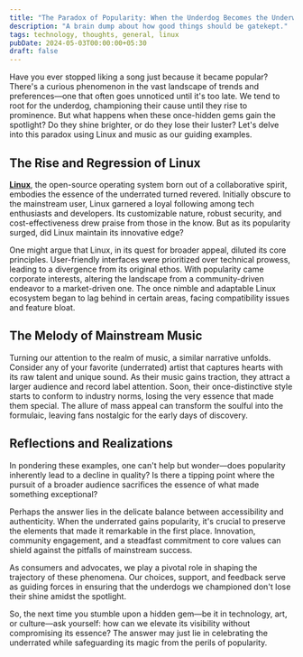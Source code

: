 ```yaml
---
title: "The Paradox of Popularity: When the Underdog Becomes the Underwhelming"
description: "A brain dump about how good things should be gatekept."
tags: technology, thoughts, general, linux
pubDate: 2024-05-03T00:00:00+05:30
draft: false
---
```


Have you ever stopped liking a song just because it became popular? There's a curious phenomenon in the vast landscape of trends and preferences—one that often goes unnoticed until it's too late. We tend to root for the underdog, championing their cause until they rise to prominence. But what happens when these once-hidden gems gain the spotlight? Do they shine brighter, or do they lose their luster? Let's delve into this paradox using Linux and music as our guiding examples.

## The Rise and Regression of Linux

[**Linux**](https://en.wikipedia.org/wiki/Linux), the open-source operating system born out of a collaborative spirit, embodies the essence of the underrated turned revered. Initially obscure to the mainstream user, Linux garnered a loyal following among tech enthusiasts and developers. Its customizable nature, robust security, and cost-effectiveness drew praise from those in the know. But as its popularity surged, did Linux maintain its innovative edge?

One might argue that Linux, in its quest for broader appeal, diluted its core principles. User-friendly interfaces were prioritized over technical prowess, leading to a divergence from its original ethos. With popularity came corporate interests, altering the landscape from a community-driven endeavor to a market-driven one. The once nimble and adaptable Linux ecosystem began to lag behind in certain areas, facing compatibility issues and feature bloat.

## The Melody of Mainstream Music

Turning our attention to the realm of music, a similar narrative unfolds. Consider any of your favorite (underrated) artist that captures hearts with its raw talent and unique sound. As their music gains traction, they attract a larger audience and record label attention. Soon, their once-distinctive style starts to conform to industry norms, losing the very essence that made them special. The allure of mass appeal can transform the soulful into the formulaic, leaving fans nostalgic for the early days of discovery.

## Reflections and Realizations

In pondering these examples, one can't help but wonder—does popularity inherently lead to a decline in quality? Is there a tipping point where the pursuit of a broader audience sacrifices the essence of what made something exceptional?

Perhaps the answer lies in the delicate balance between accessibility and authenticity. When the underrated gains popularity, it's crucial to preserve the elements that made it remarkable in the first place. Innovation, community engagement, and a steadfast commitment to core values can shield against the pitfalls of mainstream success.

As consumers and advocates, we play a pivotal role in shaping the trajectory of these phenomena. Our choices, support, and feedback serve as guiding forces in ensuring that the underdogs we championed don't lose their shine amidst the spotlight.

So, the next time you stumble upon a hidden gem—be it in technology, art, or culture—ask yourself: how can we elevate its visibility without compromising its essence? The answer may just lie in celebrating the underrated while safeguarding its magic from the perils of popularity.
